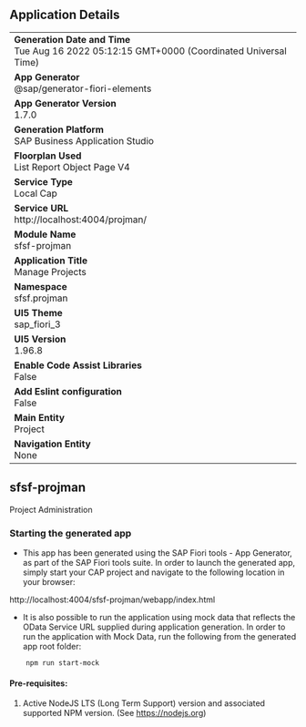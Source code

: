 ## Application Details
|               |
| ------------- |
|**Generation Date and Time**<br>Tue Aug 16 2022 05:12:15 GMT+0000 (Coordinated Universal Time)|
|**App Generator**<br>@sap/generator-fiori-elements|
|**App Generator Version**<br>1.7.0|
|**Generation Platform**<br>SAP Business Application Studio|
|**Floorplan Used**<br>List Report Object Page V4|
|**Service Type**<br>Local Cap|
|**Service URL**<br>http://localhost:4004/projman/
|**Module Name**<br>sfsf-projman|
|**Application Title**<br>Manage Projects|
|**Namespace**<br>sfsf.projman|
|**UI5 Theme**<br>sap_fiori_3|
|**UI5 Version**<br>1.96.8|
|**Enable Code Assist Libraries**<br>False|
|**Add Eslint configuration**<br>False|
|**Main Entity**<br>Project|
|**Navigation Entity**<br>None|

## sfsf-projman

Project Administration

### Starting the generated app

-   This app has been generated using the SAP Fiori tools - App Generator, as part of the SAP Fiori tools suite.  In order to launch the generated app, simply start your CAP project and navigate to the following location in your browser:

http://localhost:4004/sfsf-projman/webapp/index.html

- It is also possible to run the application using mock data that reflects the OData Service URL supplied during application generation.  In order to run the application with Mock Data, run the following from the generated app root folder:

```
    npm run start-mock
```

#### Pre-requisites:

1. Active NodeJS LTS (Long Term Support) version and associated supported NPM version.  (See https://nodejs.org)


